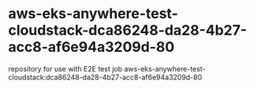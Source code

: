 # aws-eks-anywhere-test-cloudstack-dca86248-da28-4b27-acc8-af6e94a3209d-80
repository for use with E2E test job aws-eks-anywhere-test-cloudstack:dca86248-da28-4b27-acc8-af6e94a3209d-80
